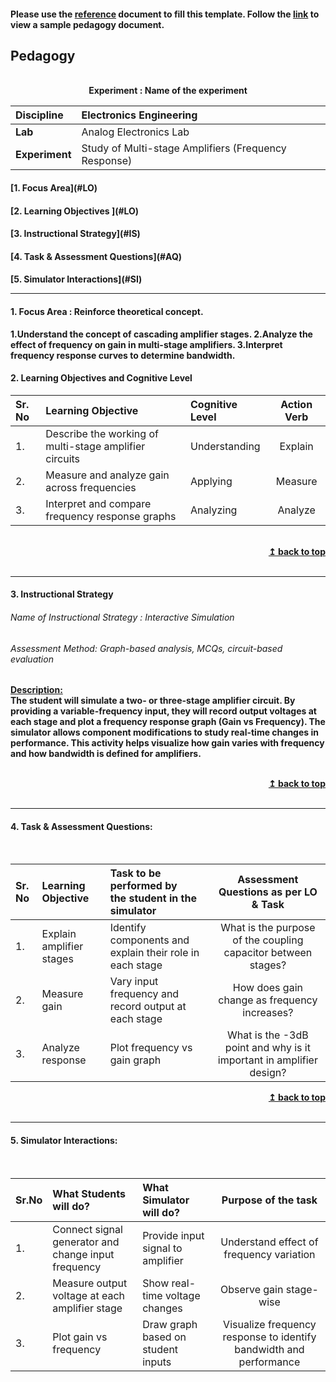 #### Please use the [reference](https://github.com/virtual-labs/ph3-exp-dev-process/blob/main/pedagogy/README.org) document to fill this template.  Follow the [link](https://github.com/virtual-labs/ph3-exp-dev-process/tree/main/sample/pedagogy) to view a sample pedagogy document.

## Pedagogy
<p align="center">


<br>
<b> Experiment : Name of the experiment	 <a name="top"></a> <br>
</p>

<b>Discipline |Electronics Engineering <b> 
:--|:--|
<b> Lab | 	Analog Electronics Lab <b> 
<b> Experiment| Study of Multi-stage Amplifiers (Frequency Response)  <b> 


<h4> [1. Focus Area](#LO)
<h4> [2. Learning Objectives ](#LO)
<h4> [3. Instructional Strategy](#IS)
<h4> [4. Task & Assessment Questions](#AQ)
<h4> [5. Simulator Interactions](#SI)
<hr>

<a name="LO"></a>
#### 1. Focus Area : Reinforce theoretical concept.
1.Understand the concept of cascading amplifier stages.
2.Analyze the effect of frequency on gain in multi-stage amplifiers.
3.Interpret frequency response curves to determine bandwidth.


#### 2. Learning Objectives and Cognitive Level


Sr. No |	Learning Objective	| Cognitive Level | Action Verb
:--|:--|:--|:-:
1.| Describe the working of multi-stage amplifier circuits | Understanding | Explain
2.| Measure and analyze gain across frequencies | Applying | Measure
3.| Interpret and compare frequency response graphs | Analyzing | Analyze


<br/>
<div align="right">
    <b><a href="#top">↥ back to top</a></b>
</div>
<br/>
<hr>

<a name="IS"></a>
#### 3. Instructional Strategy
###### Name of Instructional Strategy  : Interactive Simulation  
###### Assessment Method: Graph-based analysis, MCQs, circuit-based evaluation  

<u> <b>Description: </b>    </u>
<br>
 The student will simulate a two- or three-stage amplifier circuit. By providing a variable-frequency input, they will record output voltages at each stage and plot a frequency response graph (Gain vs Frequency). The simulator allows component modifications to study real-time changes in performance. This activity helps visualize how gain varies with frequency and how bandwidth is defined for amplifiers.   

<br/>
<div align="right">
    <b><a href="#top">↥ back to top</a></b>
</div>
<br/>
<hr>

<a name="AQ"></a>
#### 4. Task & Assessment Questions:

  
<br>

Sr. No |	Learning Objective	| Task to be performed by <br> the student  in the simulator | Assessment Questions as per LO & Task
:--|:--|:--|:-:
1.| Explain amplifier stages | Identify components and explain their role in each stage | What is the purpose of the coupling capacitor between stages?
2.| Measure gain | Vary input frequency and record output at each stage | How does gain change as frequency increases?
3.| Analyze response | Plot frequency vs gain graph | What is the -3dB point and why is it important in amplifier design?



<div align="right">
    <b><a href="#top">↥ back to top</a></b>
</div>
<br/>
<hr>

<a name="SI"></a>

#### 5. Simulator Interactions:
<br>

Sr.No | What Students will do? |	What Simulator will do?	| Purpose of the task
:--|:--|:--|:--:
1.| Connect signal generator and change input frequency | Provide input signal to amplifier | Understand effect of frequency variation
2.| Measure output voltage at each amplifier stage | Show real-time voltage changes | Observe gain stage-wise
3.| Plot gain vs frequency | Draw graph based on student inputs | Visualize frequency response to identify bandwidth and performance


